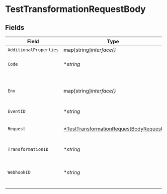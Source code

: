 # TestTransformationRequestBody


## Fields

| Field                                                                                                    | Type                                                                                                     | Required                                                                                                 | Description                                                                                              |
| -------------------------------------------------------------------------------------------------------- | -------------------------------------------------------------------------------------------------------- | -------------------------------------------------------------------------------------------------------- | -------------------------------------------------------------------------------------------------------- |
| `AdditionalProperties`                                                                                   | map[string]*interface{}*                                                                                 | :heavy_minus_sign:                                                                                       | N/A                                                                                                      |
| `Code`                                                                                                   | **string*                                                                                                | :heavy_minus_sign:                                                                                       | JavaScript code to be executed                                                                           |
| `Env`                                                                                                    | map[string]*interface{}*                                                                                 | :heavy_minus_sign:                                                                                       | Key-value environment variables to be passed to the transformation                                       |
| `EventID`                                                                                                | **string*                                                                                                | :heavy_minus_sign:                                                                                       | N/A                                                                                                      |
| `Request`                                                                                                | [*TestTransformationRequestBodyRequest](../../models/operations/testtransformationrequestbodyrequest.md) | :heavy_minus_sign:                                                                                       | Request input to use for the transformation execution                                                    |
| `TransformationID`                                                                                       | **string*                                                                                                | :heavy_minus_sign:                                                                                       | Transformation ID                                                                                        |
| `WebhookID`                                                                                              | **string*                                                                                                | :heavy_minus_sign:                                                                                       | ID of the connection to use for the execution `context`                                                  |